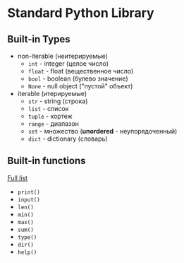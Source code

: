 # Standard Python Library
## Built-in Types
* non-iterable (неитерируемые)
    * `int` - integer (целое число)
    * `float` - float (вещественное число)
    * `bool` - boolean (булево значение)
    * `None` - null object ("пустой" объект) 
* iterable (итерируемые)
    * `str` - string (строка)
    * `list` - список
    * `tuple` - кортеж
    * `range` - диапазон
    * `set` - множество (**unordered** - неупорядоченный)
    * `dict` - dictionary (словарь)

## Built-in functions
[Full list](https://docs.python.org/3/library/functions.html#built-in-functions)
* `print()`
* `input()`
* `len()`
* `min()`
* `max()`
* `sum()`
* `type()`
* `dir()`
* `help()`
